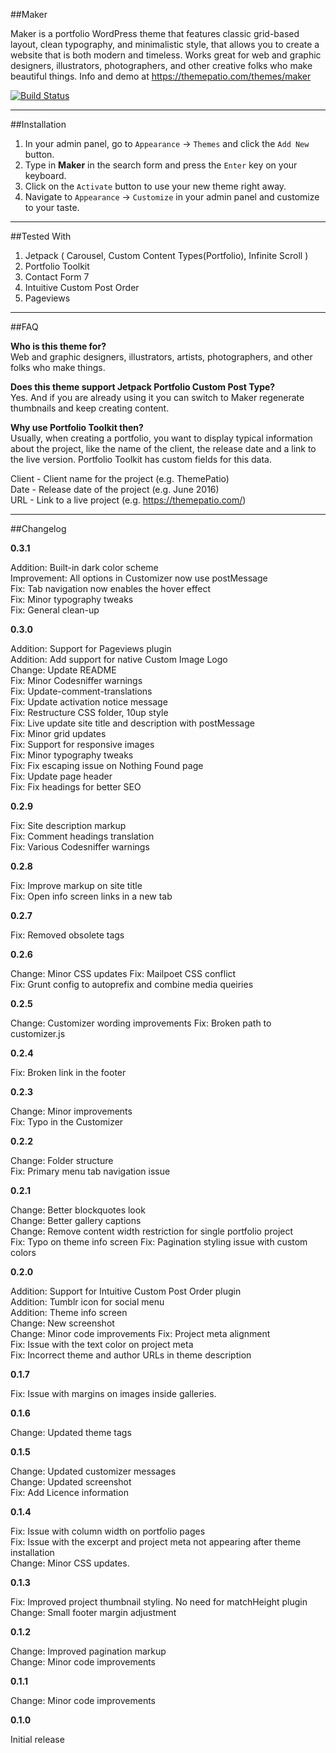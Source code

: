 ##Maker

Maker is a portfolio WordPress theme that features classic grid-based layout, clean typography, and minimalistic style, that allows you to create a website that is both modern and timeless. Works great for web and graphic designers, illustrators, photographers, and other creative folks who make beautiful things. Info and demo at https://themepatio.com/themes/maker

[![Build Status](https://travis-ci.org/dmtrmrv/maker.svg?branch=master)](https://travis-ci.org/dmtrmrv/maker)

---

##Installation

1. In your admin panel, go to `Appearance` → `Themes` and click the `Add New` button.
2. Type in **Maker** in the search form and press the `Enter` key on your keyboard.
3. Click on the `Activate` button to use your new theme right away.
4. Navigate to `Appearance` → `Customize` in your admin panel and customize to your taste.

---

##Tested With
1. Jetpack ( Carousel, Custom Content Types(Portfolio), Infinite Scroll )
2. Portfolio Toolkit
3. Contact Form 7
4. Intuitive Custom Post Order
5. Pageviews

---

##FAQ

**Who is this theme for?**  
Web and graphic designers, illustrators, artists, photographers, and other folks who make things.

**Does this theme support Jetpack Portfolio Custom Post Type?**  
Yes. And if you are already using it you can switch to Maker regenerate thumbnails and keep creating content.

**Why use Portfolio Toolkit then?**  
Usually, when creating a portfolio, you want to display typical information about the project, like the name of the client, the release date and a link to the live version. Portfolio Toolkit has custom fields for this data.

Client - Client name for the project (e.g. ThemePatio)  
Date - Release date of the project (e.g. June 2016)  
URL - Link to a live project (e.g. https://themepatio.com/)

---

##Changelog

**0.3.1**

Addition: Built-in dark color scheme  
Improvement: All options in Customizer now use postMessage  
Fix: Tab navigation now enables the hover effect  
Fix: Minor typography tweaks  
Fix: General clean-up

**0.3.0**

Addition: Support for Pageviews plugin  
Addition: Add support for native Custom Image Logo  
Change: Update README  
Fix: Minor Codesniffer warnings  
Fix: Update-comment-translations  
Fix: Update activation notice message  
Fix: Restructure CSS folder, 10up style  
Fix: Live update site title and description with postMessage  
Fix: Minor grid updates  
Fix: Support for responsive images  
Fix: Minor typography tweaks  
Fix: Fix escaping issue on Nothing Found page  
Fix: Update page header  
Fix: Fix headings for better SEO

**0.2.9**

Fix: Site description markup  
Fix: Comment headings translation  
Fix: Various Codesniffer warnings

**0.2.8**

Fix: Improve markup on site title  
Fix: Open info screen links in a new tab

**0.2.7**

Fix: Removed obsolete tags

**0.2.6**

Change: Minor CSS updates
Fix: Mailpoet CSS conflict  
Fix: Grunt config to autoprefix and combine media queiries

**0.2.5**

Change: Customizer wording improvements
Fix: Broken path to customizer.js  

**0.2.4**

Fix: Broken link in the footer  

**0.2.3**

Change: Minor improvements  
Fix: Typo in the Customizer  

**0.2.2**

Change: Folder structure  
Fix: Primary menu tab navigation issue  

**0.2.1**

Change: Better blockquotes look  
Change: Better gallery captions  
Change: Remove content width restriction for single portfolio project  
Fix: Typo on theme info screen
Fix: Pagination styling issue with custom colors    

**0.2.0**

Addition: Support for Intuitive Custom Post Order plugin  
Addition: Tumblr icon for social menu  
Addition: Theme info screen  
Change: New screenshot  
Change: Minor code improvements
Fix: Project meta alignment  
Fix: Issue with the text color on project meta  
Fix: Incorrect theme and author URLs in theme description  

**0.1.7**

Fix: Issue with margins on images inside galleries.

**0.1.6**

Change: Updated theme tags

**0.1.5**

Change: Updated customizer messages  
Change: Updated screenshot  
Fix: Add Licence information  

**0.1.4**

Fix: Issue with column width on portfolio pages  
Fix: Issue with the excerpt and project meta not appearing after theme installation  
Change: Minor CSS updates.

**0.1.3**

Fix: Improved project thumbnail styling. No need for matchHeight plugin  
Change: Small footer margin adjustment

**0.1.2**

Change: Improved pagination markup  
Change: Minor code improvements

**0.1.1**

Change: Minor code improvements

**0.1.0**

Initial release
